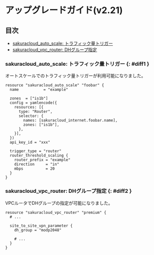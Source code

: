 # アップグレードガイド(v2.21)

## 目次

- [sakuracloud_auto_scale: トラフィック量トリガー](#diff1)
- [sakuracloud_vpc_router: DHグループ指定](#diff2)


### sakuracloud_auto_scale: トラフィック量トリガー {: #diff1 }

オートスケールでのトラフィック量トリガーが利用可能になりました。

```hcl
resource "sakuracloud_auto_scale" "foobar" {
  name           = "example"

  zones  = ["is1b"]
  config = yamlencode({
    resources: [{
      type: "Router",
      selector: {
        names: [sakuracloud_internet.foobar.name],
        zones: ["is1b"],
      },
    }],
  })
  api_key_id = "xxx"

  trigger_type = "router"
  router_threshold_scaling {
    router_prefix = "example"
    direction     = "in"
    mbps          = 20
  }
}
```


### sakuracloud_vpc_router: DHグループ指定 {: #diff2 }

VPCルータでDHグループの指定が可能になりました。

```hcl
resource "sakuracloud_vpc_router" "premium" {
  # ...
  
  site_to_site_vpn_parameter {
    dh_group = "modp2048"
    
    # ...
  }
}
```